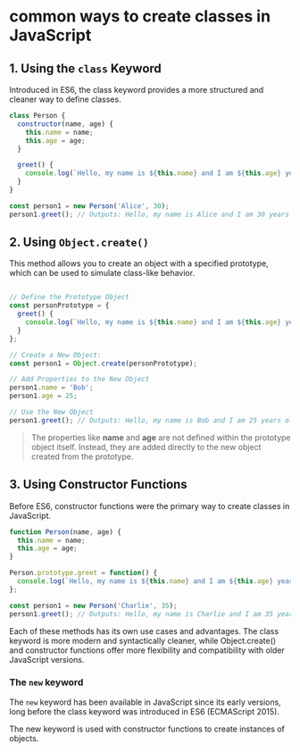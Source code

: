 # common ways to create classes in JavaScript

## 1. Using the `class` Keyword

Introduced in ES6, the class keyword provides a more structured and cleaner way to define classes.

```javascript
class Person {
  constructor(name, age) {
    this.name = name;
    this.age = age;
  }

  greet() {
    console.log(`Hello, my name is ${this.name} and I am ${this.age} years old.`);
  }
}

const person1 = new Person('Alice', 30);
person1.greet(); // Outputs: Hello, my name is Alice and I am 30 years old.
```

## 2. Using `Object.create()`

This method allows you to create an object with a specified prototype, which can be used to simulate class-like behavior.

```javascript

// Define the Prototype Object
const personPrototype = {
  greet() {
    console.log(`Hello, my name is ${this.name} and I am ${this.age} years old.`);
  }
};

// Create a New Object:
const person1 = Object.create(personPrototype);

// Add Properties to the New Object
person1.name = 'Bob';
person1.age = 25;

// Use the New Object
person1.greet(); // Outputs: Hello, my name is Bob and I am 25 years old.
```

> The properties like **name** and **age** are not defined within the prototype object itself. Instead, they are added directly to the new object created from the prototype.




## 3. Using Constructor Functions

Before ES6, constructor functions were the primary way to create classes in JavaScript.

```javascript
function Person(name, age) {
  this.name = name;
  this.age = age;
}

Person.prototype.greet = function() {
  console.log(`Hello, my name is ${this.name} and I am ${this.age} years old.`);
};

const person1 = new Person('Charlie', 35);
person1.greet(); // Outputs: Hello, my name is Charlie and I am 35 years old.
```

Each of these methods has its own use cases and advantages. The class keyword is more modern and syntactically cleaner, while Object.create() and constructor functions offer more flexibility and compatibility with older JavaScript versions.

### The `new` keyword

The `new` keyword has been available in JavaScript since its early versions, long before the class keyword was introduced in ES6 (ECMAScript 2015).

The new keyword is used with constructor functions to create instances of objects.